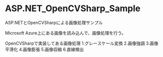 # ASP.NET_OpenCVSharp_Sample
ASP.NETとOpenCVSharpによる画像処理サンプル

Microsoft Azure上にある画像を読み込んで、画像処理を行う。

OpenCVSharpで実装してある画像処理
1.グレースケール変換
2.画像強調
3.画像平滑化
4.画像膨張
5.画像収縮
6.直線検出
